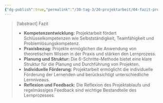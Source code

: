 ```yaml
---
{"dg-publish":true,"permalink":"/30-tag-3/20-projektarbeit/04-fazit-projektarbeit/"}
---
```


>[!abstract] Fazit
>* **Kompetenzentwicklung:** Projektarbeit fördert Schlüsselkompetenzen wie Selbstständigkeit, Teamfähigkeit und Problemlösungskompetenz.
>* **Praxisbezug:**  Projekte ermöglichen die Anwendung von theoretischem Wissen in der Praxis und stärken den Lernprozess.
>* **Planung und Struktur:** Die 6-Schritte-Methode bietet eine klare Struktur für die Planung und Durchführung von Projekten.
>* **Individuelle Förderung:**  Projektarbeit ermöglicht die individuelle Förderung der Lernenden und berücksichtigt unterschiedliche Lernniveaus.
>* **Reflexion und Feedback:**  Die Reflexion des Projektablaufs und regelmässiges Feedback sind wichtige Bestandteile des Lernprozesses.